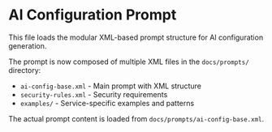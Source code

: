 # AI Configuration Prompt

This file loads the modular XML-based prompt structure for AI configuration generation.

The prompt is now composed of multiple XML files in the `docs/prompts/` directory:
- `ai-config-base.xml` - Main prompt with XML structure
- `security-rules.xml` - Security requirements
- `examples/` - Service-specific examples and patterns

The actual prompt content is loaded from `docs/prompts/ai-config-base.xml`.